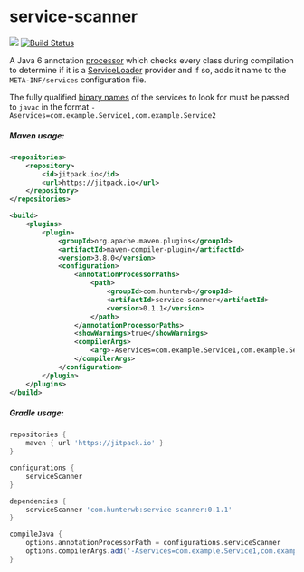 # service-scanner

[![](https://jitpack.io/v/com.hunterwb/service-scanner.svg)](https://jitpack.io/#com.hunterwb/service-scanner)
[![Build Status](https://img.shields.io/circleci/project/github/hunterwb/service-scanner.svg)](https://circleci.com/gh/hunterwb/service-scanner)

A Java 6 annotation [processor](https://docs.oracle.com/javase/8/docs/api/javax/annotation/processing/Processor.html) which checks every class during compilation to determine if it is a [ServiceLoader](https://docs.oracle.com/javase/8/docs/api/java/util/ServiceLoader.html) provider and if so, adds it name to the `META-INF/services` configuration file.

The fully qualified [binary names](https://docs.oracle.com/javase/specs/jls/se8/html/jls-13.html#jls-13.1) of the services to look for must be passed to `javac` in the format `-Aservices=com.example.Service1,com.example.Service2`

##### Maven usage:

```xml
<repositories>
    <repository>
        <id>jitpack.io</id>
        <url>https://jitpack.io</url>
    </repository>
</repositories>

<build>
    <plugins>
        <plugin>
            <groupId>org.apache.maven.plugins</groupId>
            <artifactId>maven-compiler-plugin</artifactId>
            <version>3.8.0</version>
            <configuration>
                <annotationProcessorPaths>
                    <path>
                        <groupId>com.hunterwb</groupId>
                        <artifactId>service-scanner</artifactId>
                        <version>0.1.1</version>
                    </path>
                </annotationProcessorPaths>
                <showWarnings>true</showWarnings>
                <compilerArgs>
                    <arg>-Aservices=com.example.Service1,com.example.Service2</arg>
                </compilerArgs>
            </configuration>
        </plugin>
    </plugins>
</build>
```

##### Gradle usage:

```groovy
repositories {
    maven { url 'https://jitpack.io' }
}

configurations {
    serviceScanner
}

dependencies {
    serviceScanner 'com.hunterwb:service-scanner:0.1.1'
}

compileJava {
    options.annotationProcessorPath = configurations.serviceScanner
    options.compilerArgs.add('-Aservices=com.example.Service1,com.example.Service2')
}
```
